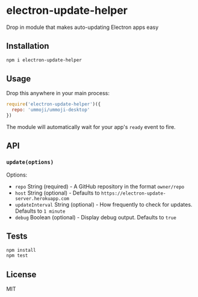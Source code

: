 # electron-update-helper 

Drop in module that makes auto-updating Electron apps easy

## Installation

```sh
npm i electron-update-helper
```

## Usage

Drop this anywhere in your main process:

```js
require('electron-update-helper')({
  repo: 'ummoji/ummoji-desktop'
})
```

The module will automatically wait for your app's `ready` event to fire.

## API

### `update(options)`

Options:

- `repo` String (required) - A GitHub repository in the format `owner/repo`
- `host` String (optional) - Defaults to `https://electron-update-server.herokuapp.com`
- `updateInterval` String (optional) - How frequently to check for updates. Defaults to `1 minute`
- `debug` Boolean (optional) - Display debug output. Defaults to `true`

## Tests

```sh
npm install
npm test
```

## License

MIT
